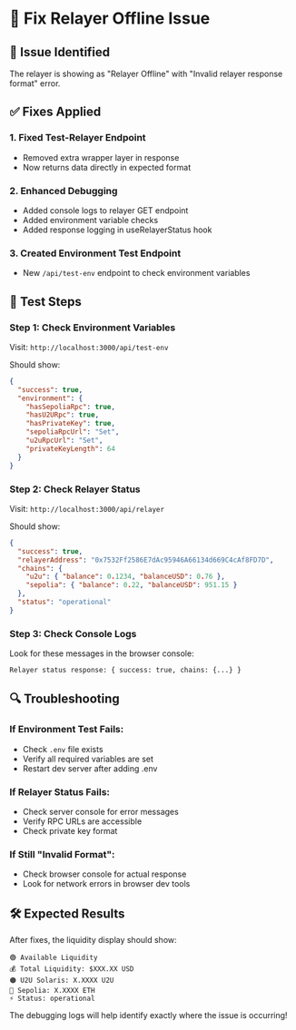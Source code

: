 # 🔧 Fix Relayer Offline Issue

## 🐛 Issue Identified

The relayer is showing as "Relayer Offline" with "Invalid relayer response format" error.

## ✅ Fixes Applied

### 1. **Fixed Test-Relayer Endpoint**
- Removed extra wrapper layer in response
- Now returns data directly in expected format

### 2. **Enhanced Debugging**
- Added console logs to relayer GET endpoint
- Added environment variable checks
- Added response logging in useRelayerStatus hook

### 3. **Created Environment Test Endpoint**
- New `/api/test-env` endpoint to check environment variables

## 🚀 Test Steps

### **Step 1: Check Environment Variables**
Visit: `http://localhost:3000/api/test-env`

Should show:
```json
{
  "success": true,
  "environment": {
    "hasSepoliaRpc": true,
    "hasU2URpc": true,
    "hasPrivateKey": true,
    "sepoliaRpcUrl": "Set",
    "u2uRpcUrl": "Set",
    "privateKeyLength": 64
  }
}
```

### **Step 2: Check Relayer Status**
Visit: `http://localhost:3000/api/relayer`

Should show:
```json
{
  "success": true,
  "relayerAddress": "0x7532Ff2586E7dAc95946A66134d669C4cAf8FD7D",
  "chains": {
    "u2u": { "balance": 0.1234, "balanceUSD": 0.76 },
    "sepolia": { "balance": 0.22, "balanceUSD": 951.15 }
  },
  "status": "operational"
}
```

### **Step 3: Check Console Logs**
Look for these messages in the browser console:
```
Relayer status response: { success: true, chains: {...} }
```

## 🔍 Troubleshooting

### **If Environment Test Fails:**
- Check `.env` file exists
- Verify all required variables are set
- Restart dev server after adding .env

### **If Relayer Status Fails:**
- Check server console for error messages
- Verify RPC URLs are accessible
- Check private key format

### **If Still "Invalid Format":**
- Check browser console for actual response
- Look for network errors in browser dev tools

## 🛠️ Expected Results

After fixes, the liquidity display should show:
```
🟢 Available Liquidity
💰 Total Liquidity: $XXX.XX USD
🟠 U2U Solaris: X.XXXX U2U
🔵 Sepolia: X.XXXX ETH
⚡ Status: operational
```

The debugging logs will help identify exactly where the issue is occurring!
